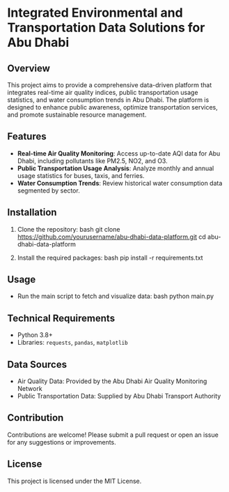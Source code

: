 # Integrated Environmental and Transportation Data Solutions for Abu Dhabi

## Overview
This project aims to provide a comprehensive data-driven platform that integrates real-time air quality indices, public transportation usage statistics, and water consumption trends in Abu Dhabi. The platform is designed to enhance public awareness, optimize transportation services, and promote sustainable resource management.

## Features
- **Real-time Air Quality Monitoring**: Access up-to-date AQI data for Abu Dhabi, including pollutants like PM2.5, NO2, and O3.
- **Public Transportation Usage Analysis**: Analyze monthly and annual usage statistics for buses, taxis, and ferries.
- **Water Consumption Trends**: Review historical water consumption data segmented by sector.

## Installation
1. Clone the repository:
   bash
   git clone https://github.com/yourusername/abu-dhabi-data-platform.git
   cd abu-dhabi-data-platform
   
2. Install the required packages:
   bash
   pip install -r requirements.txt
   

## Usage
- Run the main script to fetch and visualize data:
  bash
  python main.py
  

## Technical Requirements
- Python 3.8+
- Libraries: `requests`, `pandas`, `matplotlib`

## Data Sources
- Air Quality Data: Provided by the Abu Dhabi Air Quality Monitoring Network
- Public Transportation Data: Supplied by Abu Dhabi Transport Authority

## Contribution
Contributions are welcome! Please submit a pull request or open an issue for any suggestions or improvements.

## License
This project is licensed under the MIT License.
